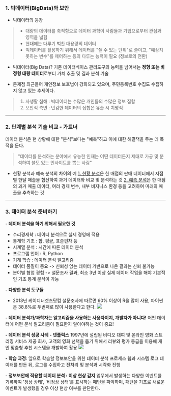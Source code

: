 ### 1. 빅데이터(BigData)와 보안

* 빅데이터의 등장
> * 대량의 데이터를 축적함으로 데이터 과학이 사람들과 기업으로부터 관심과 영역을 넓힘
> * 현대에는 다루기 벅찬 대용량의 데이터
> * 빅데이터를 활용하기 위해서 데이터를 "쓸 수 있는 단위"로 줄이고, "예상치 못하는 변수"를 제어하는 등의 다루는 능력이 필요 (정보로의 전환)
 
* 빅데이터(Big Data)?
기존 데이터베이스 관리도구의 능력을 넘어서는 **정형 또는 비정형 대량 데이터**로부터 가치 추출 및 결과 분석 기술

* 문제점 
최근들어 개인정보 보호법이 강화되고 있으며, 주민등록번호 수집도 수집하지 않고 있는 추세이다.
>1. 사생활 침해 : 빅데이터는 수많은 개인들의 수많은 정보 집합
>2. 보안적 측면 : 민감한 데이터의 집합은 유출 시 치명적


- - -

### 2. 단계별 분석 기술 비교 - 가트너
데이터 분석은 현 상황에 대한 "분석"보다는 "예측"하고 이에 대한 해결책을 두는 데 목적을 둔다.
 > "데이터를 분석하는 분야에서 유능한 인재는 어떤 데이터든지 제대로 가공 및 분석하여 쓸모 있는 인사이트를 뽑는 사람"
 
 
 * 현황 분석과 예측 분석의 차이의 예
 <U>1. 현황 분석</u>은 한 매점의 판매 데이터에서 지점별 한달 매출을 합산하여 과거 데이터와 비교 및 분석하는 것 
 <u>2. 예측 분석</u>은 한 매점의 과거 매출 데이터, 여러 경제 변수, 내부 비지니스 환경 등을 고려하여 미래의 매출을 추측하는 것
 
 
- - - 

### 3. 데이터 분석 준비하기

**- 데이터 분석을 하기 위해서 필요한 것**

* 수리경제학 : 데이터 분석으로 실제 경영에 적용
* 통계학 기초 : 합, 평균, 표준편차 등
* 시계열 분석 : 시간에 따른 데이터 분석
* 프로그램 언어 : R, Python
* 기계 학습 : 데이터 분석 알고리즘
* 데이터 품질이 중요 -> 신뢰성 없는 데이터 기반으로 나온 결과는 신뢰 불가능
* 분야별 협업 경험 -> 설문조사 결과, 최소 3년 이상 실제 데이터 작업을 해야 기본적인 기초 통계 분석이 가능


**- 다양한 분석 도구들**

* 2013년 케이디너겟츠닷컴 설문조사에 따르면 60% 이상이 R을 많이 사용, 파이썬은 38.8%로 두번째로 많이 사용한다고 한다.
![](https://images.velog.io/images/hm1lee/post/620207b3-9859-4675-804c-c296c01c2260/image.png)


**- 데이터 분석가/과학자는 알고리즘을 사용하는 사용자이지, 개발자가 아니다!**
어떤 데이터에 어떤 분석 알고리즘이 필요한지 알아야하는 것이 중요!




**- 데이터 분석 성공 사례 - 넷플릭스**
1997년에 설립된 비디오 대여 및 온라인 영화 스트리밍 서비스 제공 회사, 고객의 영화 선택을 돕기 위해서 리뷰와 평가 등급을 이용해 개인 맞춤형 추천 시스템을 개발하여 활용
![](https://images.velog.io/images/hm1lee/post/7faff013-965d-49d1-b715-b68c3984ad0e/image.png)



**- 학습 과정**: 앞으로 학습할 정보보안을 위한 데이터 분석 프로세스
웹과 시스템 로그 데이터를 만든 뒤, 로그를 수집하고 전처리 및 분석과 시각화 진행

**- 정보보안에 적용할 데이터 분석 : 이상 현상 감지**
업무에서 발생하는 다양한 이벤트를 기록하여 '정상 상태', '비정상 상태'를 표시하는 패턴을 파악하며, 패턴을 기초로 새로운 이벤트가 발생했을 경우 이상 현상 여부를 판단한다.


